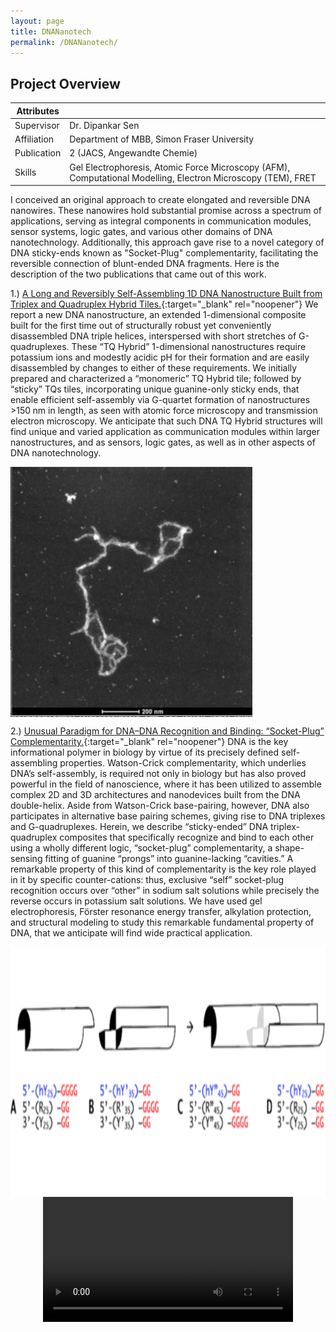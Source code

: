 ```yaml
---
layout: page
title: DNANanotech
permalink: /DNANanotech/
---
```


## Project Overview


| Attributes | |
| -------- |  -------- |
| Supervisor | Dr. Dipankar Sen |
| Affiliation | Department of MBB, Simon Fraser University |
| Publication | 2 (JACS, Angewandte Chemie) |
| Skills | Gel Electrophoresis, Atomic Force Microscopy (AFM), Computational Modelling, Electron Microscopy (TEM), FRET |

I conceived an original approach to create elongated and reversible DNA nanowires. These nanowires hold substantial promise across a spectrum of applications, serving as integral components in communication modules, sensor systems, logic gates, and various other domains of DNA nanotechnology. Additionally, this approach gave rise to a novel category of DNA sticky-ends known as "Socket-Plug" complementarity, facilitating the reversible connection of blunt-ended DNA fragments. Here is the description of the two publications that came out of this work.

1.) [A Long and Reversibly Self-Assembling 1D DNA Nanostructure Built from Triplex and Quadruplex Hybrid Tiles.](https://onlinelibrary.wiley.com/doi/abs/10.1002/anie.202016668){:target="_blank" rel="noopener"}
We report a new DNA nanostructure, an extended 1-dimensional composite built for the first time out of structurally robust yet conveniently disassembled DNA triple helices, interspersed with short stretches of G-quadruplexes. These “TQ Hybrid” 1-dimensional nanostructures require potassium ions and modestly acidic pH for their formation and are easily disassembled by changes to either of these requirements. We initially prepared and characterized a “monomeric” TQ Hybrid tile; followed by “sticky” TQs tiles, incorporating unique guanine-only sticky ends, that enable efficient self-assembly via G-quartet formation of nanostructures >150 nm in length, as seen with atomic force microscopy and transmission electron microscopy. We anticipate that such DNA TQ Hybrid structures will find unique and varied application as communication modules within larger nanostructures, and as sensors, logic gates, as well as in other aspects of DNA nanotechnology.

<img src="/images/Wire_1.png" height="400" align="center"/>


2.) [Unusual Paradigm for DNA–DNA Recognition and Binding: “Socket-Plug” Complementarity.](https://pubs.acs.org/doi/abs/10.1021/jacs.2c12514){:target="_blank" rel="noopener"}
DNA is the key informational polymer in biology by virtue of its precisely defined self-assembling properties. Watson-Crick complementarity, which underlies DNA’s self-assembly, is required not only in biology but has also proved powerful in the field of nanoscience, where it has been utilized to assemble complex 2D and 3D architectures and nanodevices built from the DNA double-helix. Aside from Watson-Crick base-pairing, however, DNA also participates in alternative base pairing schemes, giving rise to DNA triplexes and G-quadruplexes. Herein, we describe “sticky-ended” DNA triplex-quadruplex composites that specifically recognize and bind to each other using a wholly different logic, “socket-plug” complementarity, a shape-sensing fitting of guanine “prongs” into guanine-lacking “cavities.” A remarkable property of this kind of complementarity is the key role played in it by specific counter-cations: thus, exclusive “self” socket-plug recognition occurs over “other” in sodium salt solutions while precisely the reverse occurs in potassium salt solutions. We have used gel electrophoresis, Förster resonance energy transfer, alkylation protection, and structural modeling to study this remarkable fundamental property of DNA, that we anticipate will find wide practical application.

<img src="/images/Wire_2.png" height="400" align="center"/>

<video controls width="400" height="auto" style="display:block; margin: 0 auto;">
    <source src="/images/trip_quad.mp4" type="video/mp4">
    Your browser does not support the video tag.
</video>








